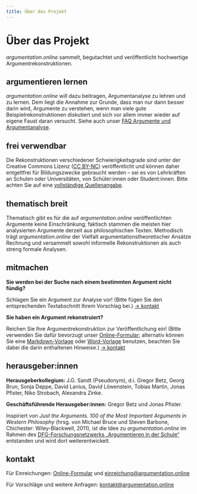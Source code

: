 ```yaml
---
title: Über das Projekt
---
```


# Über das Projekt

_argumentation.online_ sammelt, begutachtet und veröffentlicht hochwertige Argumentrekonstruktionen.

## argumentieren lernen

_argumentation.online_ will dazu beitragen, Argumentanalyse zu lehren und zu lernen. Dem liegt die Annahme zur Grunde, dass man nur dann besser darin wird, Argumente zu verstehen, wenn man viele gute Beispielrekonstruktionen diskutiert und sich vor allem immer wieder auf eigene Faust daran versucht. Siehe auch unser [FAQ Argumente und Argumentanalyse](/about-arguments).

## frei verwendbar

Die Rekonstruktionen verschiedener Schwierigkeitsgrade sind unter der Creative Commons Lizenz ([CC BY-NC](http://creativecommons.org/licenses/by-nc/4.0/)) veröffentlicht und können daher entgeltfrei für Bildungszwecke gebraucht werden – sei es von Lehrkräften an Schulen oder Universitäten, von Schüler:innen oder Student:innen. Bitte achten Sie auf eine [vollständige Quellenangabe](https://www.academics.de/ratgeber/zitierregeln-wissenschaft-korrekt-zitieren).

## thematisch breit

Thematisch gibt es für die auf _argumentation.online_ veröffentlichten Argumente keine Einschränkung; faktisch stammen die meisten hier analysierten Argumente derzeit aus philosophischen Texten. Methodisch trägt _argumentation.online_ der Vielfalt argumentationstheoretischer Ansätze Rechnung und versammelt sowohl informelle Rekonstruktionen als auch streng formale Analysen.

## mitmachen

**Sie werden bei der Suche nach einem bestimmten Argument nicht fündig?**

Schlagen Sie ein Argument zur Analyse vor! (Bitte fügen Sie den entsprechenden Textabschnitt Ihrem Vorschlag bei.) [→ kontakt](#kontakt)

**Sie haben ein Argument rekonstruiert?**

Reichen Sie Ihre Argumentrekonstruktion zur Veröffentlichung ein! (Bitte verwenden Sie dafür bevorzugt unser [Online-Formular](https://forms.gle/TfHWZUELvRNJT14s5); alternativ können Sie eine <a target="_blank" href="/resources/AUTOR1-AUTOR2_ArgOnl-JAHR-NUMMER.md.zip">Markdown-Vorlage</a> oder [Word-Vorlage](/resources/AUTOR1-AUTOR2_ArgOnl-JAHR-NUMMER.docx) benutzen, beachten Sie dabei die darin enthaltenen Hinweise.) [→ kontakt](#kontakt)

## herausgeber:innen

**Herausgeberkollegium:** J.G. Sandt (Pseudonym), d.i. Gregor Betz, Georg Brun, Sonja Deppe, David Lanius, David Löwenstein, Tobias Martin, Jonas Pfister, Niko Strobach, Alexandra Zinke.

**Geschäftsführende Herausgeber:innen:** Gregor Betz und Jonas Pfister.

Inspiriert von _Just the Arguments. 100 of the Most Important Arguments in Western Philosophy_ (hrsg. von Michael Bruce und Steven Barbone, Chichester: Wiley-Blackwell, 2011), ist die Idee zu _argumentation.online_ im Rahmen des [DFG-Forschungsnetzwerks „Argumentieren in der Schule“](https://blogs.phil.hhu.de/argumentiereninderschule/) entstanden und wird dort weiterentwickelt.

## kontakt

Für Einreichungen: [Online-Formular](https://forms.gle/TfHWZUELvRNJT14s5) und [einreichung@argumentation.online](mailto:einreichung@argumentation.online)

Für Vorschläge und weitere Anfragen: [kontakt@argumentation.online](mailto:kontakt@argumentation.online)
